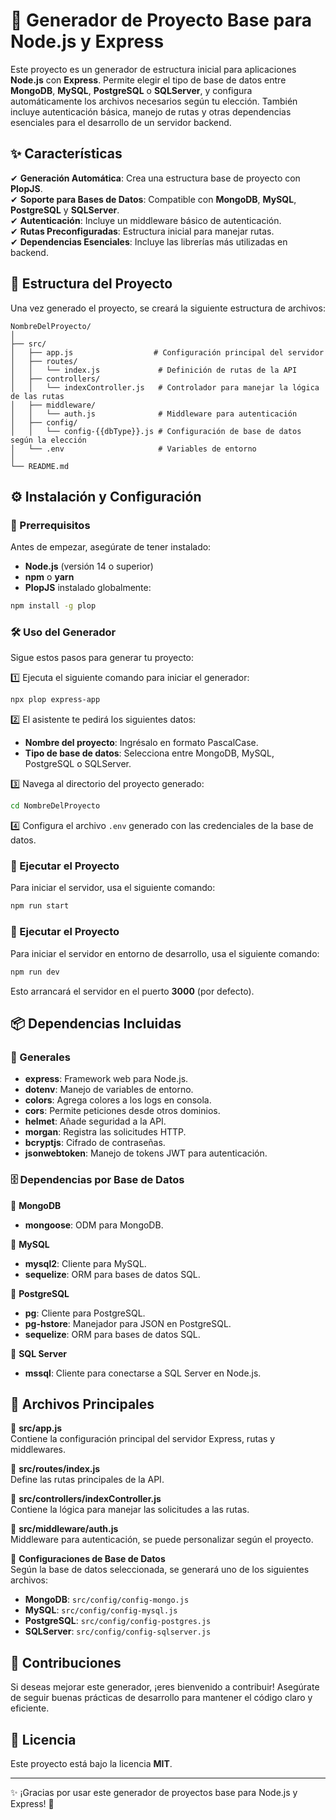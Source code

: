 # 🚀 Generador de Proyecto Base para Node.js y Express

Este proyecto es un generador de estructura inicial para aplicaciones **Node.js** con **Express**. Permite elegir el tipo de base de datos entre **MongoDB**, **MySQL**, **PostgreSQL** o **SQLServer**, y configura automáticamente los archivos necesarios según tu elección. También incluye autenticación básica, manejo de rutas y otras dependencias esenciales para el desarrollo de un servidor backend.  

## ✨ Características

✔ **Generación Automática**: Crea una estructura base de proyecto con **PlopJS**.  
✔ **Soporte para Bases de Datos**: Compatible con **MongoDB**, **MySQL**, **PostgreSQL** y **SQLServer**.  
✔ **Autenticación**: Incluye un middleware básico de autenticación.  
✔ **Rutas Preconfiguradas**: Estructura inicial para manejar rutas.  
✔ **Dependencias Esenciales**: Incluye las librerías más utilizadas en backend.  

## 📂 Estructura del Proyecto  

Una vez generado el proyecto, se creará la siguiente estructura de archivos:  

```
NombreDelProyecto/
│
├── src/
│   ├── app.js                  # Configuración principal del servidor
│   ├── routes/
│   │   └── index.js             # Definición de rutas de la API
│   ├── controllers/
│   │   └── indexController.js   # Controlador para manejar la lógica de las rutas
│   ├── middleware/
│   │   └── auth.js              # Middleware para autenticación
│   ├── config/
│   │   └── config-{{dbType}}.js # Configuración de base de datos según la elección
│   └── .env                     # Variables de entorno
│
└── README.md
```

## ⚙️ Instalación y Configuración  

### 📌 Prerrequisitos  

Antes de empezar, asegúrate de tener instalado:  

- **Node.js** (versión 14 o superior)  
- **npm** o **yarn**  
- **PlopJS** instalado globalmente:  

```bash
npm install -g plop
```

### 🛠 Uso del Generador  

Sigue estos pasos para generar tu proyecto:  

1️⃣ Ejecuta el siguiente comando para iniciar el generador:  

```bash
npx plop express-app
```

2️⃣ El asistente te pedirá los siguientes datos:  
   - **Nombre del proyecto**: Ingrésalo en formato PascalCase.  
   - **Tipo de base de datos**: Selecciona entre MongoDB, MySQL, PostgreSQL o SQLServer.  

3️⃣ Navega al directorio del proyecto generado:  

```bash
cd NombreDelProyecto
```

4️⃣ Configura el archivo `.env` generado con las credenciales de la base de datos.  

### 🚀 Ejecutar el Proyecto  

Para iniciar el servidor, usa el siguiente comando:  

```bash
npm run start
```

### 🔧 Ejecutar el Proyecto

Para iniciar el servidor en entorno de desarrollo, usa el siguiente comando:  

```bash
npm run dev
```

Esto arrancará el servidor en el puerto **3000** (por defecto).  

## 📦 Dependencias Incluidas  

### 📌 Generales  

- **express**: Framework web para Node.js.  
- **dotenv**: Manejo de variables de entorno.  
- **colors**: Agrega colores a los logs en consola.  
- **cors**: Permite peticiones desde otros dominios.  
- **helmet**: Añade seguridad a la API.  
- **morgan**: Registra las solicitudes HTTP.  
- **bcryptjs**: Cifrado de contraseñas.  
- **jsonwebtoken**: Manejo de tokens JWT para autenticación.  

### 🗄️ Dependencias por Base de Datos  

📌 **MongoDB**  
- **mongoose**: ODM para MongoDB.  

📌 **MySQL**  
- **mysql2**: Cliente para MySQL.  
- **sequelize**: ORM para bases de datos SQL.  

📌 **PostgreSQL**  
- **pg**: Cliente para PostgreSQL.  
- **pg-hstore**: Manejador para JSON en PostgreSQL.  
- **sequelize**: ORM para bases de datos SQL.  

📌 **SQL Server**  
- **mssql**: Cliente para conectarse a SQL Server en Node.js.  

## 📜 Archivos Principales  

📂 **src/app.js**  
Contiene la configuración principal del servidor Express, rutas y middlewares.  

📂 **src/routes/index.js**  
Define las rutas principales de la API.  

📂 **src/controllers/indexController.js**  
Contiene la lógica para manejar las solicitudes a las rutas.  

📂 **src/middleware/auth.js**  
Middleware para autenticación, se puede personalizar según el proyecto.  

📂 **Configuraciones de Base de Datos**  
Según la base de datos seleccionada, se generará uno de los siguientes archivos:  

- **MongoDB**: `src/config/config-mongo.js`  
- **MySQL**: `src/config/config-mysql.js`  
- **PostgreSQL**: `src/config/config-postgres.js`
- **SQLServer**: `src/config/config-sqlserver.js`
## 🤝 Contribuciones  

Si deseas mejorar este generador, ¡eres bienvenido a contribuir! Asegúrate de seguir buenas prácticas de desarrollo para mantener el código claro y eficiente.  

## 📄 Licencia  

Este proyecto está bajo la licencia **MIT**.  

---

✨ ¡Gracias por usar este generador de proyectos base para Node.js y Express! 🚀